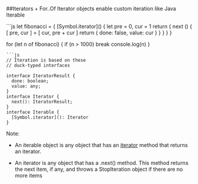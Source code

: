 ##Iterators + For..Of
Iterator objects enable custom iteration like Java Iterable
<!-- .element: class="small" -->

<div class="split-container">
```js
let fibonacci = {
    [Symbol.iterator]() {
        let pre = 0, cur = 1
        return {
           next () {
               [ pre, cur ] = [ cur, pre + cur ]
               return { done: false, value: cur }
           }
        }
    }
}

for (let n of fibonacci) {
    if (n > 1000)
        break
    console.log(n)
}
```
```js
// Iteration is based on these
// duck-typed interfaces

interface IteratorResult {
  done: boolean;
  value: any;
}
interface Iterator {
  next(): IteratorResult;
}
interface Iterable {
  [Symbol.iterator](): Iterator
}
```

Note:
- An iterable object is any object that has an [iterator]() method that returns an iterator.

- An iterator is any object that has a .next() method. This method returns the next item, if any, and throws a StopIteration object if there are no more items
